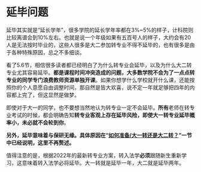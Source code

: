 # 延毕问题

延毕其实就是“延长学年”，很多学院的延长学年率都在3%~5%的样子，计科院则比较离谱会到10%左右。也就是说一个年级如果有五百号人的样子，大约会有20人是无法按时毕业的，这些人很多是大二参加转专业不得不延毕的，也有很多是由于各种特殊原因，总之不多细谈。

看了5.6节，相信很多读者都已经明白了为什么转专业会延毕，以及为什么大二转专业尤其容易延毕。**都是课程时间冲突造成的问题，大多数学院不会为了一点点转专业的同学专门浪费教师资源单独开课**。如果你想学什么学校就开什么课，还能按照你的个人意愿自由调整时间，那自然是皆大欢喜，说不定一年就足够把四年的内容都上完了，但这显然是做梦。

即使对于大一的同学，也不要想当然地认为转专业一定不会延毕。**所有**老师在转专业考试的时候，都会明确告知**转专业客观上存在延毕风险，即使大一转专业延毕概率小，未必就不会轮到你**。

**另外，延毕意味着与保研无缘。具体原因在“[如何准备/大一转还是大二转？](../如何准备/大一转还是大二转？.md)”一节中已经说明，这里不再赘述。**

值得注意的是，根据2022年的最新转专业方案，转入法学**必须**跟随新生重新学习，这意味着转入法学必将延毕。大一转就是延毕一年，大二就是延毕两年。